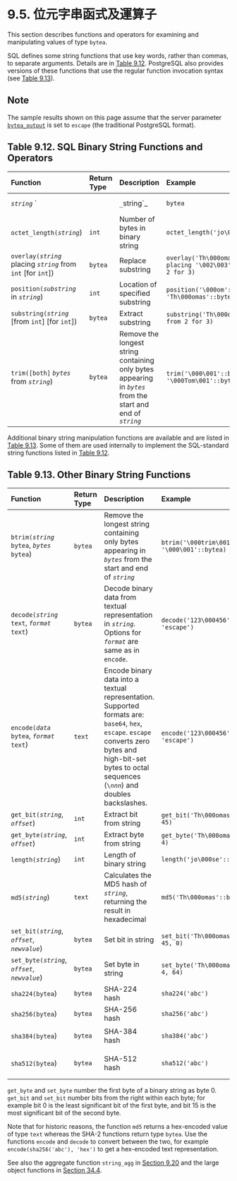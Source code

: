 # 9.5. 位元字串函式及運算子

This section describes functions and operators for examining and manipulating values of type `bytea`.

SQL defines some string functions that use key words, rather than commas, to separate arguments. Details are in [Table 9.12](https://www.postgresql.org/docs/12/functions-binarystring.html#FUNCTIONS-BINARYSTRING-SQL). PostgreSQL also provides versions of these functions that use the regular function invocation syntax \(see [Table 9.13](https://www.postgresql.org/docs/12/functions-binarystring.html#FUNCTIONS-BINARYSTRING-OTHER)\).

## Note

The sample results shown on this page assume that the server parameter [`bytea_output`](https://www.postgresql.org/docs/12/runtime-config-client.html#GUC-BYTEA-OUTPUT) is set to `escape` \(the traditional PostgreSQL format\).

## **Table 9.12. SQL Binary String Functions and Operators**

| Function | Return Type | Description | Example | Result |  |  |  |  |
| :--- | :--- | :--- | :--- | :--- | :--- | :--- | :--- | :--- |
| _`string`_ \` |  | `_`string\`\_ | `bytea` | String concatenation | \`'\Post'::bytea |  | '\047gres\000'::bytea\` | `\\Post'gres\000` |
| `octet_length(`_`string`_\) | `int` | Number of bytes in binary string | `octet_length('jo\000se'::bytea)` | `5` |  |  |  |  |
| `overlay(`_`string`_ placing _`string`_ from `int` \[for `int`\]\) | `bytea` | Replace substring | `overlay('Th\000omas'::bytea placing '\002\003'::bytea from 2 for 3)` | `T\\002\\003mas` |  |  |  |  |
| `position(`_`substring`_ in _`string`_\) | `int` | Location of specified substring | `position('\000om'::bytea in 'Th\000omas'::bytea)` | `3` |  |  |  |  |
| `substring(`_`string`_ \[from `int`\] \[for `int`\]\) | `bytea` | Extract substring | `substring('Th\000omas'::bytea from 2 for 3)` | `h\000o` |  |  |  |  |
| `trim([both]` _`bytes`_ from _`string`_\) | `bytea` | Remove the longest string containing only bytes appearing in _`bytes`_ from the start and end of _`string`_ | `trim('\000\001'::bytea from '\000Tom\001'::bytea)` | `Tom` |  |  |  |  |

Additional binary string manipulation functions are available and are listed in [Table 9.13](https://www.postgresql.org/docs/12/functions-binarystring.html#FUNCTIONS-BINARYSTRING-OTHER). Some of them are used internally to implement the SQL-standard string functions listed in [Table 9.12](https://www.postgresql.org/docs/12/functions-binarystring.html#FUNCTIONS-BINARYSTRING-SQL).

## **Table 9.13. Other Binary String Functions**

| Function | Return Type | Description | Example | Result |
| :--- | :--- | :--- | :--- | :--- |
| `btrim(`_`string`_ `bytea`, _`bytes`_ `bytea`\) | `bytea` | Remove the longest string containing only bytes appearing in _`bytes`_ from the start and end of _`string`_ | `btrim('\000trim\001'::bytea, '\000\001'::bytea)` | `trim` |
| `decode(`_`string`_ `text`, _`format`_ `text`\) | `bytea` | Decode binary data from textual representation in _`string`_. Options for _`format`_ are same as in `encode`. | `decode('123\000456', 'escape')` | `123\000456` |
| `encode(`_`data`_ `bytea`, _`format`_ `text`\) | `text` | Encode binary data into a textual representation. Supported formats are: `base64`, `hex`, `escape`. `escape` converts zero bytes and high-bit-set bytes to octal sequences \(`\`_`nnn`_\) and doubles backslashes. | `encode('123\000456'::bytea, 'escape')` | `123\000456` |
| `get_bit(`_`string`_, _`offset`_\) | `int` | Extract bit from string | `get_bit('Th\000omas'::bytea, 45)` | `1` |
| `get_byte(`_`string`_, _`offset`_\) | `int` | Extract byte from string | `get_byte('Th\000omas'::bytea, 4)` | `109` |
| `length(`_`string`_\) | `int` | Length of binary string | `length('jo\000se'::bytea)` | `5` |
| `md5(`_`string`_\) | `text` | Calculates the MD5 hash of _`string`_, returning the result in hexadecimal | `md5('Th\000omas'::bytea)` | `8ab2d3c9689aaf18​b4958c334c82d8b1` |
| `set_bit(`_`string`_, _`offset`_, _`newvalue`_\) | `bytea` | Set bit in string | `set_bit('Th\000omas'::bytea, 45, 0)` | `Th\000omAs` |
| `set_byte(`_`string`_, _`offset`_, _`newvalue`_\) | `bytea` | Set byte in string | `set_byte('Th\000omas'::bytea, 4, 64)` | `Th\000o@as` |
| `sha224(bytea`\) | `bytea` | SHA-224 hash | `sha224('abc')` | `\x23097d223405d8228642a477bda2​55b32aadbce4bda0b3f7e36c9da7` |
| `sha256(bytea`\) | `bytea` | SHA-256 hash | `sha256('abc')` | `\xba7816bf8f01cfea414140de5dae2223​b00361a396177a9cb410ff61f20015ad` |
| `sha384(bytea`\) | `bytea` | SHA-384 hash | `sha384('abc')` | `\xcb00753f45a35e8bb5a03d699ac65007​272c32ab0eded1631a8b605a43ff5bed​8086072ba1e7cc2358baeca134c825a7` |
| `sha512(bytea`\) | `bytea` | SHA-512 hash | `sha512('abc')` | `\xddaf35a193617abacc417349ae204131​12e6fa4e89a97ea20a9eeee64b55d39a​2192992a274fc1a836ba3c23a3feebbd​454d4423643ce80e2a9ac94fa54ca49f` |

`get_byte` and `set_byte` number the first byte of a binary string as byte 0. `get_bit` and `set_bit` number bits from the right within each byte; for example bit 0 is the least significant bit of the first byte, and bit 15 is the most significant bit of the second byte.

Note that for historic reasons, the function `md5` returns a hex-encoded value of type `text` whereas the SHA-2 functions return type `bytea`. Use the functions `encode` and `decode` to convert between the two, for example `encode(sha256('abc'), 'hex')` to get a hex-encoded text representation.

See also the aggregate function `string_agg` in [Section 9.20](https://www.postgresql.org/docs/12/functions-aggregate.html) and the large object functions in [Section 34.4](https://www.postgresql.org/docs/12/lo-funcs.html).


